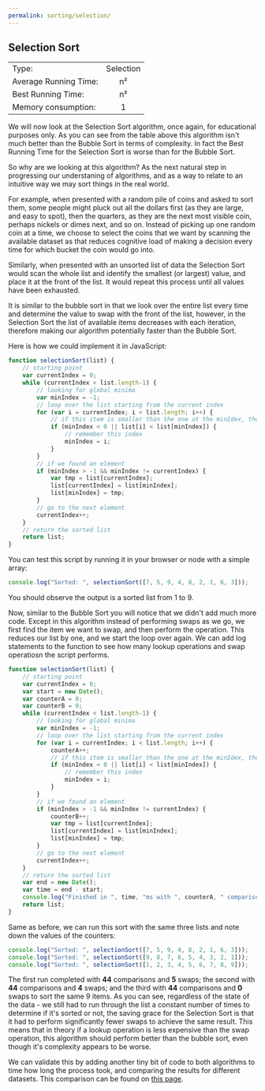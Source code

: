 ```yaml
---
permalink: sorting/selection/
---
```


## Selection Sort

|                       |           |
| --------------------- | :-------: |
| Type:                 | Selection |
| Average Running Time: |     n²    |
| Best Running Time:    |     n²    |
| Memory consumption:   |     1     |

We will now look at the Selection Sort algorithm, once again, for educational purposes only. As you can see from the table above this algorithm isn't much better than the Bubble Sort in terms of complexity. In fact the Best Running Time for the Selection Sort is worse than for the Bubble Sort.

So why are we looking at this algorithm? As the next natural step in progressing our understaning of algorithms, and as a way to relate to an intuitive way we may sort things in the real world.

For example, when presented with a random pile of coins and asked to sort them, some people might pluck out all the dollars first (as they are large, and easy to spot), then the quarters, as they are the next most visible coin, perhaps nickels or dimes next, and so on. Instead of picking up one random coin at a time, we choose to select the coins that we want by scanning the available dataset as that reduces cognitive load of making a decision every time for which bucket the coin would go into.

Similarly, when presented with an unsorted list of data the Selection Sort would scan the whole list and identify the smallest (or largest) value, and place it at the front of the list. It would repeat this process until all values have been exhausted.

It is similar to the bubble sort in that we look over the entire list every time and determine the value to swap with the front of the list, however, in the Selection Sort the list of available items decreases with each iteration, therefore making our algorithm potentially faster than the Bubble Sort.

Here is how we could implement it in JavaScript:

```javascript
function selectionSort(list) {
    // starting point
    var currentIndex = 0;
    while (currentIndex < list.length-1) {
        // looking for global minima
        var minIndex = -1;
        // loop over the list starting from the current index
        for (var i = currentIndex; i < list.length; i++) {
            // if this item is smaller than the one at the minIdex, then
            if (minIndex < 0 || list[i] < list[minIndex]) {
                // remember this index
                minIndex = i;
            }
        }
        // if we found an element 
        if (minIndex > -1 && minIndex != currentIndex) {
            var tmp = list[currentIndex];
            list[currentIndex] = list[minIndex];
            list[minIndex] = tmp;
        }
        // go to the next element
        currentIndex++;
    }
    // return the sorted list
    return list;
}
```

You can test this script by running it in your browser or node with a simple array:

```javascript
console.log("Sorted: ", selectionSort([7, 5, 9, 4, 8, 2, 1, 6, 3]));
```

You should observe the output is a sorted list from 1 to 9.

Now, similar to the Bubble Sort you will notice that we didn't add much more code. Except in this algorithm instead of performing swaps as we go, we first find the item we want to swap, and then perform the operation. This reduces our list by one, and we start the loop over again. We can add log statements to the function to see how many lookup operations and swap operatiosn the script performs.

```javascript
function selectionSort(list) {
    // starting point
    var currentIndex = 0;
    var start = new Date();
    var counterA = 0;
    var counterB = 0;
    while (currentIndex < list.length-1) {
        // looking for global minima
        var minIndex = -1;
        // loop over the list starting from the current index
        for (var i = currentIndex; i < list.length; i++) {
            counterA++;
            // if this item is smaller than the one at the minIdex, then
            if (minIndex < 0 || list[i] < list[minIndex]) {
                // remember this index
                minIndex = i;
            }
        }
        // if we found an element 
        if (minIndex > -1 && minIndex != currentIndex) {
            counterB++;
            var tmp = list[currentIndex];
            list[currentIndex] = list[minIndex];
            list[minIndex] = tmp;
        }
        // go to the next element
        currentIndex++;
    }
    // return the sorted list
    var end = new Date();
    var time = end - start;
    console.log("Finished in ", time, "ms with ", counterA, " comparisons and ", counterB, " swaps");
    return list;
}
```

Same as before, we can run this sort with the same three lists and note down the values of the counters:

```javascript
console.log("Sorted: ", selectionSort([7, 5, 9, 4, 8, 2, 1, 6, 3]));
console.log("Sorted: ", selectionSort([9, 8, 7, 6, 5, 4, 3, 2, 1]));
console.log("Sorted: ", selectionSort([1, 2, 3, 4, 5, 6, 7, 8, 9]));
```

The first run completed with **44** comparisons and **5** swaps; the second with **44** comparisons and **4** swaps; and the third with **44** comparisons and **0** swaps to sort the same 9 items. As you can see, regardless of the state of the data - we still had to run through the list a constant number of times to determine if it's sorted or not, the saving grace for the Selection Sort is that it had to perform significantly fewer swaps to achieve the same result. This means that in theory if a lookup operation is less expensive than the swap operation, this algorithm should perform better than the bubble sort, even though it's complexity appears to be worse.

We can validate this by adding another tiny bit of code to both algorithms to time how long the process took, and comparing the results for different datasets. This comparison can be found on [this page](../comparison/).

